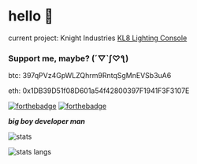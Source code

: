 # hello 👋

current project: Knight Industries [KL8 Lighting Console](https://github.com/KnightsWhoSayNi0/kl8)

### Support me, maybe? (´▽`ʃ♡ƪ)

btc: 397qPVz4GpWLZQhrm9RntqSgMnEVSb3uA6

eth: 0x1DB39D51f08D601a54f42800397F1941F3F3107E

[![forthebadge](https://forthebadge.com/images/badges/contains-cat-gifs.svg)](https://forthebadge.com) [![forthebadge](https://forthebadge.com/images/badges/powered-by-coffee.svg)](https://forthebadge.com)

***big boy developer man***

![stats](https://github-readme-stats.vercel.app/api?username=KnightsWhoSayNi0&theme=tokyonight)

![stats langs](https://github-readme-stats.vercel.app/api/top-langs/?username=KnightsWhoSayNi0&layout=compact&theme=tokyonight)

<!--
**KnightsWhoSayNi0/KnightsWhoSayNi0** is a ✨ _special_ ✨ repository because its `README.md` (this file) appears on your GitHub profile.

Here are some ideas to get you started:

- 🔭 I’m currently working on ...
- 🌱 I’m currently learning ...
- 👯 I’m looking to collaborate on ...
- 🤔 I’m looking for help with ...
- 💬 Ask me about ...
- 📫 How to reach me: ...
- 😄 Pronouns: ...
- ⚡ Fun fact: ...
-->

